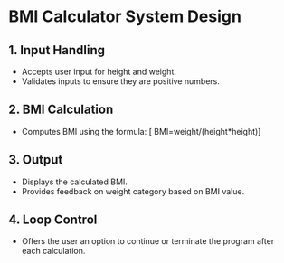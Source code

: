 
# BMI Calculator System Design

## 1. Input Handling
- Accepts user input for height and weight.
- Validates inputs to ensure they are positive numbers.

## 2. BMI Calculation
- Computes BMI using the formula: 
  [
  BMI=weight/(height*height)]

## 3. Output
- Displays the calculated BMI.
- Provides feedback on weight category based on BMI value.

## 4. Loop Control
- Offers the user an option to continue or terminate the program after each calculation.



